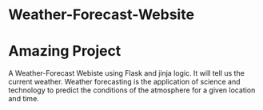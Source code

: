 # Weather-Forecast-Website
# Amazing Project
A Weather-Forecast Webiste using Flask and jinja logic.
It will tell us the current weather.
Weather forecasting is the application of science and technology to predict the conditions of the atmosphere for a given location and time.

